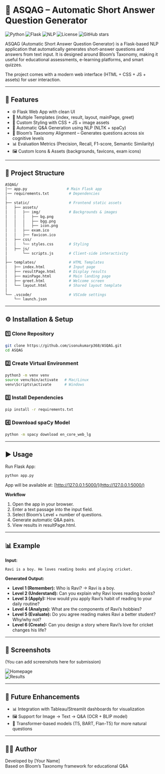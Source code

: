 # 📘 ASQAG – Automatic Short Answer Question Generator

![Python](https://img.shields.io/badge/Python-3.9%2B-blue)
![Flask](https://img.shields.io/badge/Flask-2.x-green)
![NLP](https://img.shields.io/badge/NLP-spaCy%20%7C%20NLTK-orange)
![License](https://img.shields.io/badge/License-MIT-lightgrey)
![GitHub stars](https://img.shields.io/github/stars/isonukumarp368/ASQAG?style=social)

ASQAG (Automatic Short Answer Question Generator) is a Flask-based NLP application that automatically generates short-answer questions and answers from text input. It is designed around Bloom’s Taxonomy, making it useful for educational assessments, e-learning platforms, and smart quizzes.

The project comes with a modern web interface (HTML + CSS + JS + assets) for user interaction.

---

## 🚀 Features

- 🌐 Flask Web App with clean UI
- 📄 Multiple Templates (index, result, layout, mainPage, greet)
- 🎨 Custom Styling with CSS + JS + image assets
- 🤖 Automatic Q&A Generation using NLP (NLTK + spaCy)
- 🧠 Bloom’s Taxonomy Alignment – Generates questions across six cognitive levels
- 📊 Evaluation Metrics (Precision, Recall, F1-score, Semantic Similarity)
- 🖼 Custom Icons & Assets (backgrounds, favicons, exam icons)

---

## 📂 Project Structure

```bash
ASQAG/
│── app.py                  # Main Flask app
│── requirements.txt         # Dependencies
│
├── static/                  # Frontend static assets
│   ├── assets/
│   │   ├── img/             # Backgrounds & images
│   │   │   ├── bg.png
│   │   │   ├── bgg.png
│   │   │   ├── icon.png
│   │   ├── exam.ico
│   │   ├── favicon.ico
│   ├── css/
│   │   └── styles.css       # Styling
│   ├── js/
│       └── scripts.js       # Client-side interactivity
│
├── templates/               # HTML Templates
│   ├── index.html           # Input page
│   ├── resultPage.html      # Display results
│   ├── mainPage.html        # Main landing page
│   ├── greet.html           # Welcome screen
│   └── layout.html          # Shared layout template
│
└── .vscode/                 # VSCode settings
    └── launch.json
```

---

## ⚙️ Installation & Setup

### 1️⃣ Clone Repository
```bash
git clone https://github.com/isonukumarp368/ASQAG.git
cd ASQAG
```

### 2️⃣ Create Virtual Environment
```bash
python3 -m venv venv
source venv/bin/activate   # Mac/Linux
venv\Scripts\activate      # Windows
```

### 3️⃣ Install Dependencies
```bash
pip install -r requirements.txt
```

### 4️⃣ Download spaCy Model
```bash
python -m spacy download en_core_web_lg
```

---

## ▶️ Usage

Run Flask App:
```bash
python app.py
```

App will be available at: [http://127.0.0.1:5000/](http://127.0.0.1:5000/)

**Workflow**
1. Open the app in your browser.
2. Enter a text passage into the input field.
3. Select Bloom’s Level + number of questions.
4. Generate automatic Q&A pairs.
5. View results in resultPage.html.

---

## 📊 Example

**Input:**
```text
Ravi is a boy. He loves reading books and playing cricket.
```

**Generated Output:**
- **Level 1 (Remember):** Who is Ravi? → Ravi is a boy.
- **Level 2 (Understand):** Can you explain why Ravi loves reading books?
- **Level 3 (Apply):** How would you apply Ravi’s habit of reading to your daily routine?
- **Level 4 (Analyze):** What are the components of Ravi’s hobbies?
- **Level 5 (Evaluate):** Do you agree reading makes Ravi a better student? Why/why not?
- **Level 6 (Create):** Can you design a story where Ravi’s love for cricket changes his life?

---

## 📸 Screenshots

(You can add screenshots here for submission)

![Homepage](static/assets/img/bg.png)  
![Results](static/assets/img/icon.png)  

---

## 📌 Future Enhancements

- 📊 Integration with Tableau/Streamlit dashboards for visualization
- 🖼 Support for Image → Text → Q&A (OCR + BLIP model)
- 🤖 Transformer-based models (T5, BART, Flan-T5) for more natural questions

---

## 👨‍💻 Author

Developed by [Your Name]  
Based on Bloom’s Taxonomy framework for educational Q&A
